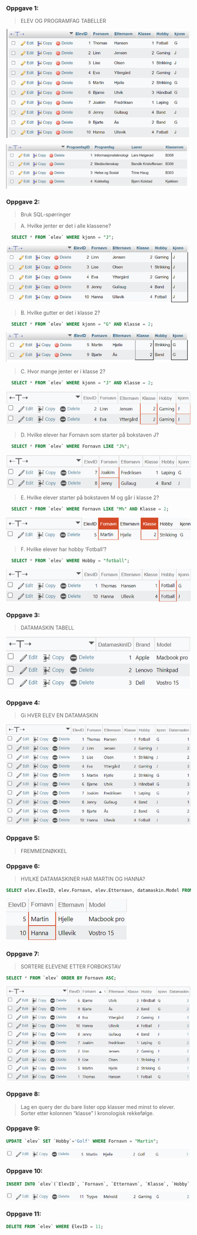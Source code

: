 ### Oppgave 1:

> ELEV OG PROGRAMFAG TABELLER


![ELEV](https://github.com/oo7isme/Skoleoppgaver_Patchaya/blob/main/IMG/Screenshot1.png?raw=true)

![PROGRAMFAG](https://github.com/oo7isme/Skoleoppgaver_Patchaya/blob/main/IMG/screenshot2.png?raw=true)

### Oppgave 2:

> Bruk SQL-spørringer

> A. Hvilke jenter er det i alle klassene? 

```sql
  SELECT * FROM `elev` WHERE kjonn = "J";
```

![oppgave2a](https://github.com/oo7isme/Skoleoppgaver_Patchaya/blob/main/IMG/screenshot3.png?raw=true)


> B. Hvilke gutter er det i klasse 2?  

```sql
  SELECT * FROM `elev` WHERE kjonn = "G" AND Klasse = 2;
```

![oppgave2b](https://github.com/oo7isme/Skoleoppgaver_Patchaya/blob/main/IMG/screenshot4.png?raw=true)

> C. Hvor mange jenter er i klasse 2?

```sql
  SELECT * FROM `elev` WHERE kjonn = "J" AND Klasse = 2;
```

![oppgave2c](https://github.com/oo7isme/Skoleoppgaver_Patchaya/blob/main/IMG/screenshot5.png?raw=true)

> D. Hvilke elever har Fornavn som starter på bokstaven J?

```sql
  SELECT * FROM `elev` WHERE Fornavn LIKE "J%";
```
![oppgave2d](https://github.com/oo7isme/Skoleoppgaver_Patchaya/blob/main/IMG/screenshot6.png?raw=true)

> E. Hvilke elever starter på bokstaven M og går i klasse 2?

```sql
  SELECT * FROM `elev` WHERE Fornavn LIKE "M%" AND Klasse = 2;
```

![oppgave2e](https://github.com/oo7isme/Skoleoppgaver_Patchaya/blob/main/IMG/screenshot7.png?raw=true)

> F. Hvilke elever har hobby ‘Fotball’?

```sql
  SELECT * FROM `elev` WHERE Hobby = "fotball";
```

![oppgave2f](https://github.com/oo7isme/Skoleoppgaver_Patchaya/blob/main/IMG/screenshot8.png?raw=true)

### Oppgave 3:

> DATAMASKIN TABELL

![oppgave3](https://github.com/oo7isme/Skoleoppgaver_Patchaya/blob/main/IMG/screenshot9.png?raw=true)

### Oppgave 4:

> Gi HVER ELEV EN DATAMASKIN

![oppgave3](https://github.com/oo7isme/Skoleoppgaver_Patchaya/blob/main/IMG/screenshot10.png?raw=true)


### Oppgave 5:

> FREMMEDNØKKEL

### Oppgave 6:

> HVILKE DATAMASKINER HAR MARTIN OG HANNA?

```sql
SELECT elev.ElevID, elev.Fornavn, elev.Etternavn, datamaskin.Model FROM elev INNER JOIN datamaskin ON elev.Datamaskin = datamaskin.DatamaskinID WHERE Fornavn = "Hanna" OR Fornavn = "Martin";
```

![oppgave6](https://github.com/oo7isme/Skoleoppgaver_Patchaya/blob/main/IMG/screenshot11.png?raw=true)

### Oppgave 7:

> SORTERE ELEVENE ETTER FORBOKSTAV

```sql
SELECT * FROM `elev` ORDER BY Fornavn ASC;
```

![oppgave7](https://github.com/oo7isme/Skoleoppgaver_Patchaya/blob/main/IMG/screenshot12.png?raw=true)

### Oppgave 8:

> Lag en query der du bare lister opp klasser med minst to elever. Sorter etter kolonnen
“klasse” I kronologisk rekkefølge. 

### Oppgave 9:

```sql
UPDATE `elev` SET `Hobby`='Golf' WHERE Fornavn = "Martin";
```

![oppgave9](https://github.com/oo7isme/Skoleoppgaver_Patchaya/blob/main/IMG/screenshot13.png?raw=true)


### Oppgave 10:

```sql
INSERT INTO `elev`(`ElevID`, `Fornavn`, `Etternavn`, `Klasse`, `Hobby`, `kjonn`, `Datamaskin`) VALUES ('11','Trygve','Melvold','2','Gaming','G','2');
```

![oppgave10](https://github.com/oo7isme/Skoleoppgaver_Patchaya/blob/main/IMG/screenshot14.png?raw=true)

### Oppgave 11:

```sql
DELETE FROM `elev` WHERE ElevID = 11;
```



